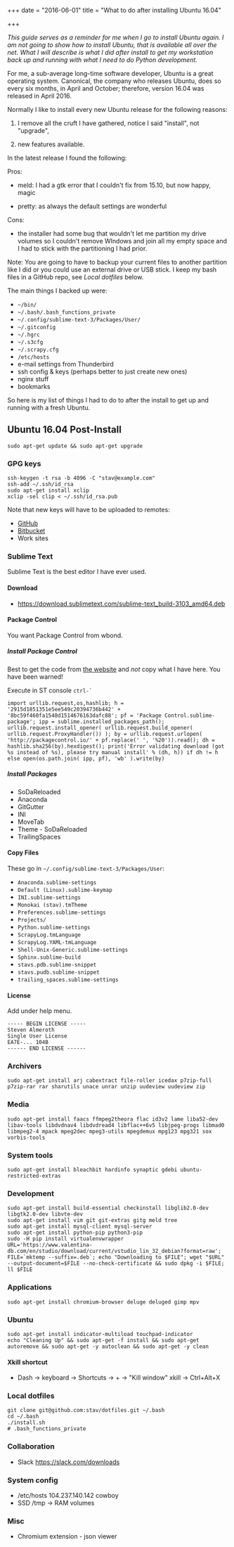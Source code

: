 +++
date = "2016-06-01"
title = "What to do after installing Ubuntu 16.04"

+++

_This guide serves as a reminder for me when I go to install Ubuntu again. I am
not going to show how to install Ubuntu, that is available all over the net.
What I will describe is what I did after install to get my workstation back up
and running with what I need to do Python development._

For me, a sub-average long-time software developer, Ubuntu is a great operating
system.  Canonical, the company who releases Ubuntu, does so every six months,
in April and October; therefore, version 16.04 was released in April 2016.

Normally I like to install every new Ubuntu release for the following reasons:

1. I remove all the cruft I have gathered, notice I said "install", not "upgrade",

2. new features available.

In the latest release I found the following:

Pros:

- meld: I had a gtk error that I couldn't fix from 15.10, but now happy, magic

- pretty: as always the default settings are wonderful

Cons:

- the installer had some bug that wouldn't let me partition my drive volumes
  so I couldn't remove WIndows and join all my empty space and I had to stick
  with the partitioning I had prior.

Note: You are going to have to backup your current files to another partition
like I did or you could use an external drive or USB stick.  I keep my bash
files in a GitHub repo, see *Local dotfiles* below.

The main things I backed up were:

* `~/bin/`
* `~/.bash/.bash_functions_private`
* `~/.config/sublime-text-3/Packages/User/`
* `~/.gitconfig`
* `~/.hgrc`
* `~/.s3cfg`
* `~/.scrapy.cfg`
* `/etc/hosts`
* e-mail settings from Thunderbird
* ssh config & keys (perhaps better to just create new ones)
* nginx stuff
* bookmarks

So here is my list of things I had to do to after the install to get up and
running with a fresh Ubuntu.

## Ubuntu 16.04 Post-Install

    sudo apt-get update && sudo apt-get upgrade

### GPG keys

    ssh-keygen -t rsa -b 4096 -C "stav@example.com"
    ssh-add ~/.ssh/id_rsa
    sudo apt-get install xclip
    xclip -sel clip < ~/.ssh/id_rsa.pub

Note that new keys will have to be uploaded to remotes:

* [GitHub](https://github.com/settings/keys "GitHub keys page")
* [Bitbucket](https://bitbucket.org/account/user/stav/ssh-keys/ "Bitbucket keys
    page")
* Work sites

### Sublime Text

Sublime Text is the best editor I have ever used.

#### Download

* https://download.sublimetext.com/sublime-text_build-3103_amd64.deb

#### Package Control

You want Package Control from wbond.

##### Install Package Control

Best to get the code from [the website](https://packagecontrol.io/installation
"wbond") and *not* copy what I have here.  You have been warned!

Execute in ST console ``ctrl-` ``

    import urllib.request,os,hashlib; h = '2915d1851351e5ee549c20394736b442' + '8bc59f460fa1548d1514676163dafc88'; pf = 'Package Control.sublime-package'; ipp = sublime.installed_packages_path(); urllib.request.install_opener( urllib.request.build_opener( urllib.request.ProxyHandler()) ); by = urllib.request.urlopen( 'http://packagecontrol.io/' + pf.replace(' ', '%20')).read(); dh = hashlib.sha256(by).hexdigest(); print('Error validating download (got %s instead of %s), please try manual install' % (dh, h)) if dh != h else open(os.path.join( ipp, pf), 'wb' ).write(by)

##### Install Packages

* SoDaReloaded
* Anaconda
* GitGutter
* INI
* MoveTab
* Theme - SoDaReloaded
* TrailingSpaces

#### Copy Files

These go in `~/.config/sublime-text-3/Packages/User`:

* `Anaconda.sublime-settings`
* `Default (Linux).sublime-keymap`
* `INI.sublime-settings`
* `Monokai (stav).tmTheme`
* `Preferences.sublime-settings`
* `Projects/`
* `Python.sublime-settings`
* `ScrapyLog.tmLanguage`
* `ScrapyLog.YAML-tmLanguage`
* `Shell-Unix-Generic.sublime-settings`
* `Sphinx.sublime-build`
* `stavs.pdb.sublime-snippet`
* `stavs.pudb.sublime-snippet`
* `trailing_spaces.sublime-settings`

#### License

Add under help menu.

    ----- BEGIN LICENSE -----
    Steven Almeroth
    Single User License
    EA7E-... 104B
    ------ END LICENSE ------

### Archivers

    sudo apt-get install arj cabextract file-roller icedax p7zip-full p7zip-rar rar sharutils unace unrar unzip uudeview uudeview zip

### Media

    sudo apt-get install faacs ffmpeg2theora flac id3v2 lame liba52-dev libav-tools libdvdnav4 libdvdread4 libflac++6v5 libjpeg-progs libmad0 libmpeg2-4 mpack mpeg2dec mpeg3-utils mpegdemux mpg123 mpg321 sox vorbis-tools

### System tools

    sudo apt-get install bleachbit hardinfo synaptic gdebi ubuntu-restricted-extras

### Development

    sudo apt-get install build-essential checkinstall libglib2.0-dev libgtk2.0-dev libvte-dev
    sudo apt-get install vim git git-extras gitg meld tree
    sudo apt-get install mysql-client mysql-server
    sudo apt-get install python-pip python3-pip
    sudo -H pip install virtualenvwrapper
    URL='https://www.valentina-db.com/en/studio/download/current/vstudio_lin_32_debian?format=raw'; FILE=`mktemp --suffix=.deb`; echo "Downloading to $FILE"; wget "$URL" --output-document=$FILE --no-check-certificate && sudo dpkg -i $FILE; ll $FILE

### Applications

    sudo apt-get install chromium-browser deluge deluged gimp mpv

### Ubuntu

    sudo apt-get install indicator-multiload touchpad-indicator
    echo "Cleaning Up" && sudo apt-get -f install && sudo apt-get autoremove && sudo apt-get -y autoclean && sudo apt-get -y clean

#### Xkill shortcut

* Dash -> keyboard -> Shortcuts -> + -> "Kill window" xkill -> Ctrl+Alt+X

### Local dotfiles

    git clone git@github.com:stav/dotfiles.git ~/.bash
    cd ~/.bash
    ./install.sh
    # .bash_functions_private

### Collaboration

* Slack https://slack.com/downloads

### System config

* /etc/hosts 104.237.140.142 cowboy
* SSD /tmp -> RAM volumes

### Misc

* Chromium extension - json viewer
